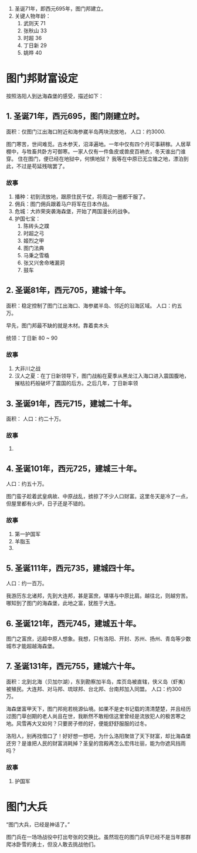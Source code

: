 
1. 圣诞71年，即西元695年，图门邦建立。
2. 关键人物年龄：
	1. 武则天 71
	2. 张秋山 33
	3. 时超 36
	4. 丁日新 29
	5. 姚晔 40

# 图门邦财富设定

按照洛阳人到达海森堡的感受，描述如下：

## 1. 圣诞71年，西元695，图门刚建立时。

面积：仅图门江出海口附近和海参崴半岛两块流放地，
人口：约3000.

图门寒苦，世间难觅。古木参天，沼泽遍地。一年中仅有四个月可事耕稼。人居草棚中，与牲畜共卧方可御寒。一家人仅有一件鱼皮或兽皮百衲衣，冬天谁出门谁穿。
住在图门，便已经在地狱中，何惧地狱？
我等在中原已无立锥之地，漂泊到此，不过是苟延残喘罢了。

### 故事

1. 播种：初到流放地，跟原住民干仗，将周边一圈都干服了。
2. 佣兵：图门佣兵跟着马户将军在日本作战。
3. 危城：大祚荣突袭海森堡，开始了两国漫长的战争。
4. 护国七宝：
	1. 陈砖头之蹼
	2. 时超之弓
	3. 姬烈之甲
	4. 图门法典
	5. 马秉之雪橇
	6. 张又兴舍命堵漏洞
	7. 鼓车

## 2. 圣诞81年，西元705，建城十年。

面积：稳定控制了图门江出海口、海参崴半岛、邻近的沿海区域。
人口：约五万。

早先，图门邦最不缺的就是木材。靠着卖木头

统领：丁日新 80 ~ 90

### 故事

1. 大非川之战
2. 汉人之夏：在丁日新领导下，图门战船在夏季从黑龙江入海口进入震国腹地，摧枯拉朽般破坏了震国的后方。之后几年，丁日新率领

## 3. 圣诞91年，西元715，建城二十年。

面积：
人口：约二十万。

### 故事

1. 

## 4. 圣诞101年，西元725，建城三十年。

人口：约五十万。

图门蛮子趁着武皇病故、中原战乱，掳掠了不少人口财富。这里冬天是冷了一点，但屋里都有火炉，日子还是不错的。

### 故事

1. 第一护国军
2. 羊脂玉
3. 

## 5. 圣诞111年，西元735，建城四十年。

人口：约一百万。

我游历东北诸邦，先到大连邦，甚是富庶，堪堪与中原比肩。越往北，则越穷苦。哪知到了图门的海森堡，此地之富，犹胜于大连。

## 6. 圣诞121年，西元745，建城五十年。

图门之富庶，远超中原人想象。我想，只有洛阳、开封、苏州、扬州、青岛等少数城市才能超越海森堡。

## 7. 圣诞131年，西元755，建城六十年。

面积：北到北海（贝加尔湖），东到勘察加半岛，库页岛被直辖，侠义岛（虾夷）被殖民。大连邦、对马邦、琉球邦、台北邦、台南邦加入同盟。
人口：约300万。

海森堡富甲天下，图门邦宛若桃源仙境。如果不是史书记载的清清楚楚，并且经历过图门草创期的老人尚且在世，我断然不敢相信这里曾经是流放犯人的极苦寒之地。风雪再大又如何？只要房子修的好，便能舒舒服服的过冬。

洛阳人，别再找借口了！好好想一想吧，为什么洛阳聚敛了天下财富，却比海森堡还穷？是谁把人民的财富消耗掉？圣皇的宫殿再怎么宏伟壮丽，能为你遮风挡雨吗？

### 故事

1. 护国军

# 图门大兵

“图门大兵，已经是神话了。”

图门兵在一场场战役中打出夸张的交换比。虽然现在的图门兵早已经不是当年那群爬冰卧雪的勇士，但没人敢去挑战他们。